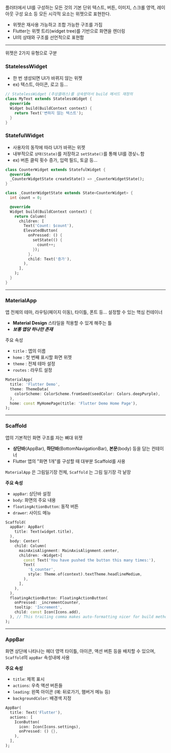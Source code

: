 
플러터에서 UI를 구성하는 모든 것의 기본 단위
텍스트, 버튼, 이미지, 스크롤 영역, 레이아웃 구성 요소 등 모든 시각적 요소는 위젯으로 표현한다.

- 위젯은 재사용 가능하고 조합 가능한 구조를 가짐
- Flutter는 위젯 트리(widget tree)를 기반으로 화면을 렌더링
- UI의 상태와 구조를 선언적으로 표현함

---

위젯은 2가지 유형으로 구분

###  StatelessWidget
- 한 번 생성되면 UI가 바뀌지 않는 위젯
- ex) 텍스트, 아이콘, 로고 등...

```dart
// StatelessWidget (추상클래스)를 상속받아서 build 메서드 재정의
class MyText extends StatelessWidget {
  @override
  Widget build(BuildContext context) {
    return Text('변하지 않는 텍스트');
  }
}
```


### StatefulWidget
- 사용자의 동작에 따라 UI가 바뀌는 위젯
- 내부적으로 `상태(State)`를 저장하고 `setState()`를 통해 UI를 갱싲ㄴ함
- ex) 버튼 클릭 횟수 증가, 입력 필드, 토글 등...

```dart
class CounterWidget extends StatefulWidget {
  @override
  _CounterWidgetState createState() => _CounterWidgetState();
}

class _CounterWidgetState extends State<CounterWidget> {
  int count = 0;

  @override
  Widget build(BuildContext context) {
    return Column(
      children: [
        Text('Count: $count'),
        ElevatedButton(
          onPressed: () {
            setState(() {
              count++;
            });
          },
          child: Text('증가'),
        ),
      ],
    );
  }
}
```

---

### MaterialApp

앱 전체의 테마, 라우팅(페이지 이동), 타이틀, 폰트 등... 설정할 수 있는 핵심 컨테이너
- **Material Design** 스타일을 적용할 수 있게 해주는 틀
- _**보통 앱당 하나만 존재**_


주요 속성
- `title` : 앱의 이름
- `home` : 첫 번째 표시할 화면 위젯
- `theme` : 전체 테마 설정
- `routes` :  라우트 설정

```dart
MaterialApp(
  title: 'Flutter Demo',
  theme: ThemeData(
    colorScheme: ColorScheme.fromSeed(seedColor: Colors.deepPurple),
  ),
  home: const MyHomePage(title: 'Flutter Demo Home Page'),
);
```

---

### Scaffold

 앱의 기본적인 화면 구조를 자는 뼈대 위젯
 
- **상단바**(AppBar), **하단바**(BottomNavigationBar), **본문**(body) 등을 담는 컨테이너
- Flutter 앱의 "화면 1개"를 구성할 때 대부분 Scaffold를 사용

`MaterialApp` 은 그림일기장 전체, `Scaffold` 는 그림 일기장 각 낱장

**주요 속성**

- `appBar`: 상단바 설정
- `body`: 화면의 주요 내용
- `floatingActionButton`: 동작 버튼
- `drawer`: 사이드 메뉴

```dart
Scaffold(
  appBar: AppBar(
    title: Text(widget.title),
  ),
  body: Center(
    child: Column(
      mainAxisAlignment: MainAxisAlignment.center,
      children: <Widget>[
        const Text('You have pushed the button this many times:'),
        Text(
          '$_counter',
          style: Theme.of(context).textTheme.headlineMedium,
        ),
      ],
    ),
  ),
  floatingActionButton: FloatingActionButton(
    onPressed: _incrementCounter,
    tooltip: 'Increment',
    child: const Icon(Icons.add),
  ), // This trailing comma makes auto-formatting nicer for build methods.
);
```

----

### AppBar

화면 상단에 나타나는 헤더 영역
타이틀, 아이콘, 액션 버튼 등을 배치할 수 있으며, `Scaffold`의 `appBar` 속성내에 사용

**주요 속성**

- `title`: 제목 표시
- `actions`: 우측 액션 버튼들
- `leading`: 왼쪽 아이콘 (예: 뒤로가기, 햄버거 메뉴 등)
- `backgroundColor`: 배경색 지정

```dart
AppBar(
  title: Text('Flutter'),
  actions: [
    IconButton(
      icon: Icon(Icons.settings),
      onPressed: () {},
    ),
  ],
);
```
